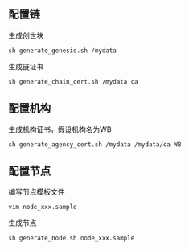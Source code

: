## 配置链

生成创世块

``` shell
sh generate_genesis.sh /mydata 
```

生成链证书

``` shell
sh generate_chain_cert.sh /mydata ca
```

## 配置机构

生成机构证书，假设机构名为WB

```shell
sh generate_agency_cert.sh /mydata /mydata/ca WB
```
## 配置节点

编写节点模板文件

``` shell
vim node_xxx.sample
```

生成节点

``` shell
sh generate_node.sh node_xxx.sample
```